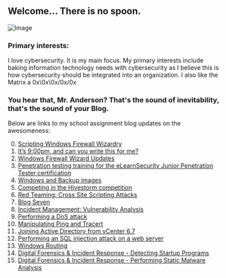 ## Welcome... There is no spoon.

![Image](https://themaverick.github.io/seniordesign/gifs/kidspoonbend.gif)

### Primary interests:
I love cybersecurity. It is my main focus. My primary interests include baking information technology needs with cybersecurity as I believe this is how cybersecurity should be integrated into an organization. I also like the Matrix a 0x\0x\0x/0x/0x

### You hear that, Mr. Anderson? That's the sound of inevitability, that's the sound of your Blog.
Below are links to my school assignment blog updates on the awesomeness:

0. [Scripting Windows Firewall Wizardry](https://themaverick.github.io/seniordesign/blog0)
1. [It’s 9:00pm, and can you write this for me?](https://themaverick.github.io/seniordesign/blog1)
2. [Windows Firewall Wizard Updates ](https://themaverick.github.io/seniordesign/blog2)
3. [Penetration testing training for the eLearnSecurity Junior Penetration Tester certification](https://themaverick.github.io/seniordesign/blog3)
4. [Windows and Backup images](https://themaverick.github.io/seniordesign/blog4)
5. [Competing in the Hivestorm competition](https://themaverick.github.io/seniordesign/blog5)
6. [Red Teaming: Cross Site Scripting Attacks ](https://themaverick.github.io/seniordesign/blog6)
7. [Blog Seven ](https://themaverick.github.io/seniordesign/blog7)
8. [Incident Management: Vulnerability Analysis](https://themaverick.github.io/seniordesign/blog8)
9. [Performing a DoS attack](https://themaverick.github.io/seniordesign/blog9)
10. [Manipulating Ping and Tracert](https://themaverick.github.io/seniordesign/blog10)
11. [Joining Active Directory from vCenter 6.7](https://themaverick.github.io/seniordesign/blog11)
11. [Performing an SQL injection attack on a web server](https://themaverick.github.io/seniordesign/blog12)
12. [Windows Routing](https://themaverick.github.io/seniordesign/blog13)
13. [Digital Forensics & Incident Response - Detecting Startup Programs](https://themaverick.github.io/seniordesign/blog14)
14. [Digital Forensics & Incident Response - Performing Static Malware Analysis](https://themaverick.github.io/seniordesign/blog15)
